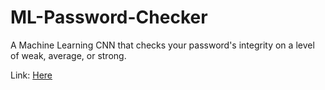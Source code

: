 # ML-Password-Checker
A Machine Learning CNN that checks your password's integrity on a level of weak, average, or strong.

Link: [Here](https://rex5433.github.io/ML-Password-Checker/)
